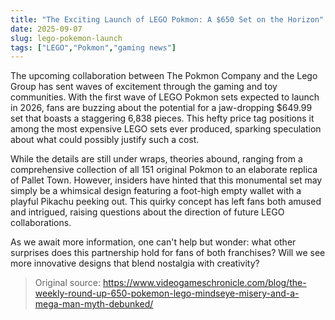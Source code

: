 ```yaml
---
title: "The Exciting Launch of LEGO Pokmon: A $650 Set on the Horizon"
date: 2025-09-07
slug: lego-pokemon-launch
tags: ["LEGO","Pokmon","gaming news"]
---
```


The upcoming collaboration between The Pokmon Company and the Lego Group has sent waves of excitement through the gaming and toy communities. With the first wave of LEGO Pokmon sets expected to launch in 2026, fans are buzzing about the potential for a jaw-dropping $649.99 set that boasts a staggering 6,838 pieces. This hefty price tag positions it among the most expensive LEGO sets ever produced, sparking speculation about what could possibly justify such a cost.

While the details are still under wraps, theories abound, ranging from a comprehensive collection of all 151 original Pokmon to an elaborate replica of Pallet Town. However, insiders have hinted that this monumental set may simply be a whimsical design featuring a foot-high empty wallet with a playful Pikachu peeking out. This quirky concept has left fans both amused and intrigued, raising questions about the direction of future LEGO collaborations.

As we await more information, one can't help but wonder: what other surprises does this partnership hold for fans of both franchises? Will we see more innovative designs that blend nostalgia with creativity?
> Original source: https://www.videogameschronicle.com/blog/the-weekly-round-up-650-pokemon-lego-mindseye-misery-and-a-mega-man-myth-debunked/